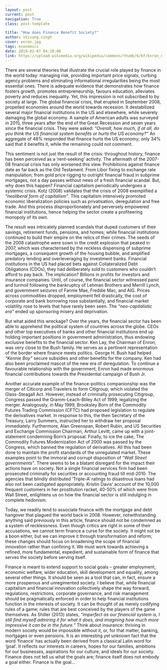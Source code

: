 ```yaml
---
layout: post
current: post
navigation: True
class: post-template

title: "How does Finance Benefit Society?"
author: shivang.singh
cover: enron.jpg
tags: economics
date: 2019-02-07 04:28:00
link: https://upload.wikimedia.org/wikipedia/commons/thumb/6/6f/Enron_Complex.jpg/1024px-Enron_Complex.jpg
---
```

There are several theories that illustrate the crucial role played by finance in the world today: managing risk, providing important price signals, curbing agency problems and eliminating informational irregularities being the most essential ones. There is adequate evidence that demonstrates how finance fosters growth, promotes entrepreneurship, favours education, alleviates poverty and reduces inequality. Yet, this impression is not subscribed to by society at large. The global financial crisis, that erupted in September 2008, propelled economies around the world towards recession. It destabilized several major financial institutions in the US and elsewhere, while severely damaging the global economy. A sample of American adults was surveyed in 2015, three years after the end of the Great Recession and seven years since the financial crisis. They were asked: <i>“Overall, how much, if at all, do you think the US financial system benefits or hurts the US economy?”</i> An aggregate of 48% responded that finance hurts the US economy; only 34% said that it benefits it, while the remaining could not comment.

This sentiment is not just the result of the crisis: throughout history, finance has been perceived as a ‘rent-seeking’ activity. The aftermath of the 2007-08 financial crisis has only worsened this view. Prohibitions against finance date as far back as the Old Testament. From Libor fixing to exchange rate manipulation; from gold price rigging to outright financial fraud in subprime mortgages, not a day passes without news of a fresh financial scandal. But, why does this happen? Financial capitalism periodically undergoes a systemic crisis. Kotz (2008) validates that the crisis of 2008 exemplified a <em>“neoliberal form of capitalism”</em>. This capitalism intensively promoted economic liberalization policies such as privatisation, deregulation and free trade. And this process disproportionately and perversely empowered financial institutions, hence helping the sector create a profiteering monopoly of its own.

The result was intricately planned scandals that duped customers of their savings, retirement funds, pensions, and homes; while financial institutions continued to build their empire on the relics of their crimes. The seeds of the 2008 catastrophe were sown in the credit explosion that peaked in 2007, which was characterised by the reckless dispensing of subprime mortgages, a consequent growth of the housing bubble, and amplified predatory lending and overleveraging by investment banks. Financial institutions in the US had placed bets against Collateralized Debt Obligations (CDOs), they had deliberately sold to customers who couldn’t afford to pay back. The implication? Billions in profits for investors and insurance companies. Until, of  course, the financial sector witnessed panic and turmoil following the bankruptcy of Lehman Brothers and Merrill Lynch, and government seizures of Fannie Mae, Freddie Mac, and AIG. Prices across commodities dropped, employment fell drastically, the cost of corporate and bank borrowing rose substantially, and financial market volatility rose to levels that have rarely been seen. The <em>“neo-capitalistic era”</em> ended up sponsoring misery and deprivation.

But what aided this wreckage? Over the years, the financial sector has been able to apprehend the political system of countries across the globe. CEOs and other top executives of banks and other financial institutions end up holding important positions in government administration, thus endowing exclusive benefits to the financial sector. Ken Lay, the Chairman of Enron, was very close to the Bush family. He serves as a pertinent representation of the border where finance meets politics. George H. Bush had helped <em>“Kennie Boy”</em> secure subsidies and other benefits for the company. Ken had also been proclaimed mascot of the new era of deregulation. To continue a favourable relationship with the government, Enron had made enormous financial contributions towards the Presidential campaign of Bush Jr.

Another accurate example of the finance-politics companionship was the merger of Citicorp and Travelers to form Citigroup, which violated the Glass-Steagall Act. However, instead of criminally prosecuting Citigroup, Congress passed the Gramm-Leach-Bliley Act of 1999, legalizing the merger. Analogously, in May 1999, Brooksley Born of the Commodity Futures Trading Commission (CFTC) had proposed legislation to regulate the derivatives market. In response to this, the then Secretary of the Treasury, Larry Summers, instructed her to withdraw her proposal immediately. Furthermore, Alan Greenspan, Robert Rubin, and US Securities and Exchange Commission Chairman, Arthur Levitt, came up with a joint-statement condemning Born’s proposal. Finally, to ice the cake, The Commodity Futures Modernization Act of 2000 was passed by the Congress, which banned the regulation of derivatives. All this had been done to maintain the profit standards of the unregulated market. These examples point to the immoral and corrupt disposition of <em>“Wall Street governments”</em>. There seems to be a blatant disregard for the impact their actions have on society. Not a single financial services firm had been prosecuted criminally for securities or accounting fraud till mid-2010. The agencies that blindly distributed ‘Triple-A’ ratings to disastrous loans had also not been castigated appropriately. Kristin Davis’ account of the 10,000 frequent customers in her prostitution racket, 40-50% of which were from Wall Street, enlightens us on how the financial sector is still indulging in complete hedonism.

Today, we readily tend to associate finance with the mortgage and debt hangover that plagued the world back in 2008. However, notwithstanding anything said previously in this article, finance should not be condemned as a system of recklessness. Even though critics are right in some of their accusations, we cannot term finance a curse for the society. It might not be a boon either, but we can improve it through transformation and reform; these changes should focus on broadening the scope of financial innovation rather than confining it. We must work towards achieving a refined, more fundamental, expedient, and sustainable form of finance that serves the society before serving itself.

Finance is meant to extend support to social goals – greater employment, economic welfare, wider education, skill development and equality, among several other things. It should be seen as a tool that can, in fact, ensure a more prosperous and unregimented society. I believe that, while financial capitalism and financial innovation collectively shape the way forward, regulations, restrictions, corporate governance, and risk management should be pragmatically enforced in order to help financial institutions function in the interests of society. It can be thought of as merely codifying rules of a game; rules that are best conceived by the players of the game themselves. As Shiller (2013) states, <i>“imperfect as our financial system is, I still find myself admiring it for what it does, and imagining how much more impressive it can be in the future.”</i> Think about insurance: thriving in modern society would be impossible without it, or, for that matter, banking, mortgages or even pensions. It is an interesting yet unknown fact that the word ‘finance’ has actually been derived from a classical Latin word for ‘goal’. It reflects our interests in careers, hopes for our families, ambitions for our businesses, aspirations for our culture, and ideals for our society. Finance does not tell us what the goals are; finance itself does not embody a goal either. Finance is the goal…
